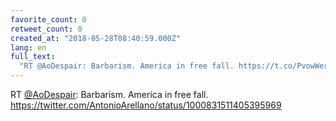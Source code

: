 ```yaml
---
favorite_count: 0
retweet_count: 0
created_at: "2018-05-28T08:40:59.000Z"
lang: en
full_text:
  "RT @AoDespair: Barbarism. America in free fall. https://t.co/PvowWerO7R"
---
```


RT [@AoDespair](https://twitter.com/AoDespair): Barbarism. America in free fall.
<https://twitter.com/AntonioArellano/status/1000831511405395969>
